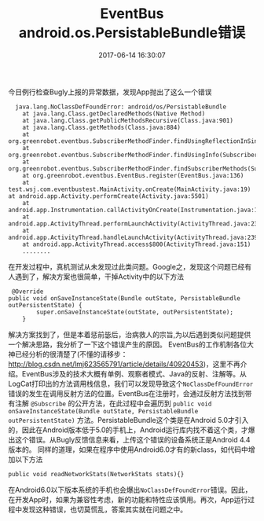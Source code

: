 ﻿---
title: EventBus android.os.PersistableBundle错误
date: 2017-06-14 16:30:07
tags: Android
---

今日例行检查Bugly上报的异常数据，发现App抛出了这么一个错误
```
  java.lang.NoClassDefFoundError: android/os/PersistableBundle
    at java.lang.Class.getDeclaredMethods(Native Method)
    at java.lang.Class.getPublicMethodsRecursive(Class.java:901)
    at java.lang.Class.getMethods(Class.java:884)
    at org.greenrobot.eventbus.SubscriberMethodFinder.findUsingReflectionInSingleClass(SubscriberMethodFinder.java:157)
    at org.greenrobot.eventbus.SubscriberMethodFinder.findUsingInfo(SubscriberMethodFinder.java:88)
    at org.greenrobot.eventbus.SubscriberMethodFinder.findSubscriberMethods(SubscriberMethodFinder.java:64)
    at org.greenrobot.eventbus.EventBus.register(EventBus.java:136)
    at test.wsj.com.eventbustest.MainActivity.onCreate(MainActivity.java:19)
at android.app.Activity.performCreate(Activity.java:5501)
    at android.app.Instrumentation.callActivityOnCreate(Instrumentation.java:1088)
    at android.app.ActivityThread.performLaunchActivity(ActivityThread.java:2302)
    at android.app.ActivityThread.handleLaunchActivity(ActivityThread.java:2390)
    at android.app.ActivityThread.access$800(ActivityThread.java:151)
    ........
```
在开发过程中，真机测试从未发现过此类问题。Google之，发现这个问题已经有人遇到了，解决方案也很简单，干掉Activity中的以下方法

```
 @Override
public void onSaveInstanceState(Bundle outState, PersistableBundle outPersistentState) {
        super.onSaveInstanceState(outState, outPersistentState);
    }
```

解决方案找到了，但是本着惩前毖后，治病救人的宗旨,为以后遇到类似问题提供一个解决思路，我分析了一下这个错误产生的原因。
    EventBus的工作机制各位大神已经分析的很清楚了(不懂的请移步：http://blog.csdn.net/lmj623565791/article/details/40920453)，这里不再介绍。EventBus涉及的技术大概有单例、观察者模式、Java的反射、注解等。从LogCat打印出的方法调用栈信息，我们可以发现导致这个`NoClassDefFoundError`错误的发生在调用反射方法的位置。EventBus在注册时，会通过反射方法找到带有注解 `@Subscribe` 的公开方法，在此过程中会遍历到
`public void onSaveInstanceState(Bundle outState, PersistableBundle outPersistentState)`
    方法。PersistableBundle这个类是在Android 5.0才引入的，因此在Android版本低于5.0的手机上，Android运行库内找不着这个类，才爆出这个错误。从Bugly反馈信息来看，上传这个错误的设备系统正是Android 4.4版本的。
    同样的道理，如果在程序中使用Android6.0才有的新class，如代码中增加以下方法
```
public void readNetworkStats(NetworkStats stats){}
```
在Android6.0以下版本系统的手机也会爆出`NoClassDefFoundError`错误。因此，在开发App时，如果为兼容性考虑，新的功能和特性应该慎用。再次，App运行过程中发现这种错误，也切莫慌乱，答案其实就在问题之中。
    
    